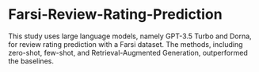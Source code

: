 # Farsi-Review-Rating-Prediction

This study uses large language models, namely GPT-3.5 Turbo and Dorna, for review rating prediction with a Farsi dataset. The methods, including zero-shot, few-shot, and Retrieval-Augmented Generation, outperformed the baselines.
